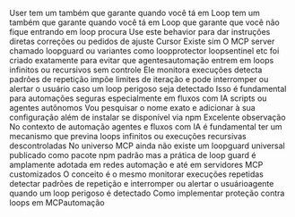 User
tem um também que garante quando você tá em Loop tem um também que garante quando você tá em Loop que garante que você não fique entrando em loop procura
Use este behavior para dar instruções diretas correções ou pedidos de ajuste
Cursor
 Existe sim O MCP server chamado loopguard ou variantes como loopprotector loopsentinel etc foi criado exatamente para evitar que agentesautomação entrem em loops infinitos ou recursivos sem controle
Ele monitora execuções detecta padrões de repetição impõe limites de iteração e pode interromper ou alertar o usuário caso um loop perigoso seja detectado Isso é fundamental para automações seguras especialmente em fluxos com IA scripts ou agentes autônomos
Vou pesquisar o nome exato e adicionar à sua configuração além de instalar se disponível via npm
 Excelente observação No contexto de automação agentes e fluxos com IA é fundamental ter um mecanismo que previna loops infinitos ou execuções recursivas descontroladas
No universo MCP ainda não existe um loopguard universal publicado como pacote npm padrão mas a prática de loop guard é amplamente adotada em redes automação e até em servidores MCP customizados O conceito é o mesmo monitorar execuções repetidas detectar padrões de repetição e interromper ou alertar o usuárioagente quando um loop perigoso é detectado
 Como implementar proteção contra loops em MCPautomação